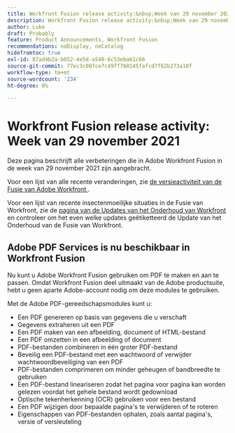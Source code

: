 ```yaml
---
title: Workfront Fusion release activity:&nbsp;Week van 29 november 2021
description: Workfront Fusion release activity:&nbsp;Week van 29 november 2021
author: Luke
draft: Probably
feature: Product Announcements, Workfront Fusion
recommendations: noDisplay, noCatalog
hidefromtoc: true
exl-id: 87ad4b2a-b052-4e5d-a540-6c53eba61c66
source-git-commit: 77ec3c007ce7c49ff760145fafcd7f62b273a18f
workflow-type: tm+mt
source-wordcount: '234'
ht-degree: 0%

---
```


# Workfront Fusion release activity: Week van 29 november 2021

Deze pagina beschrijft alle verbeteringen die in Adobe Workfront Fusion in de week van 29 november 2021 zijn aangebracht.

Voor een lijst van alle recente veranderingen, zie [ de versieactiviteit van de Fusie van Adobe Workfront ](/help/workfront-fusion/fusion-product-releases/fusion-release-activity.md).

Voor een lijst van recente insectenmoeilijke situaties in de Fusie van Workfront, zie de [ pagina van de Updates van het Onderhoud van Workfront ](https://experienceleague.adobe.com/docs/workfront-known-issues/releases/current-updates.html) en controleer om het even welke updates geëtiketteerd de Update van het Onderhoud van de Fusie van Workfront.

## Adobe PDF Services is nu beschikbaar in Workfront Fusion

Nu kunt u Adobe Workfront Fusion gebruiken om PDF te maken en aan te passen. Omdat Workfront Fusion deel uitmaakt van de Adobe productsuite, hebt u geen aparte Adobe-account nodig om deze modules te gebruiken.

Met de Adobe PDF-gereedschapsmodules kunt u:

* Een PDF genereren op basis van gegevens die u verschaft
* Gegevens extraheren uit een PDF
* Een PDF maken van een afbeelding, document of HTML-bestand
* Een PDF omzetten in een afbeelding of document
* PDF-bestanden combineren in één groter PDF-bestand
* Beveilig een PDF-bestand met een wachtwoord of verwijder wachtwoordbeveiliging van een PDF
* PDF-bestanden comprimeren om minder geheugen of bandbreedte te gebruiken
* Een PDF-bestand lineariseren zodat het pagina voor pagina kan worden gelezen voordat het gehele bestand wordt gedownload
* Optische tekenherkenning (OCR) gebruiken voor een bestand
* Een PDF wijzigen door bepaalde pagina&#39;s te verwijderen of te roteren
* Eigenschappen van PDF-bestanden ophalen, zoals aantal pagina&#39;s, versie of versleuteling
